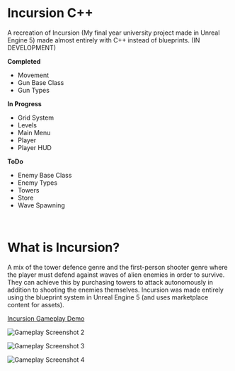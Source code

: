 # Incursion C++

A recreation of Incursion (My final year university project made in Unreal Engine 5) made almost entirely with  C++ instead of blueprints. (IN DEVELOPMENT)

**Completed**
-	Movement
-	Gun Base Class
-	Gun Types

**In Progress**
-	Grid System
-	Levels
-	Main Menu
-	Player
-	Player HUD

**ToDo**
-	Enemy Base Class
-	Enemy Types
-	Towers
-	Store
-	Wave Spawning

<br/>

# What is Incursion?

A mix of the tower defence genre and the first-person shooter genre where the player must defend against waves of alien enemies in order to survive. 
They can achieve this by purchasing towers to attack autonomously in addition to shooting the enemies themselves. 
Incursion was made entirely using the blueprint system in Unreal Engine 5 (and uses marketplace content for assets).

[Incursion Gameplay Demo](https://youtu.be/FfDdiYMdQNU)

![Gameplay Screenshot 2](https://github.com/LukeBaughan/FYP_Incursion/assets/43883865/90cd2d3d-e392-4eb3-9270-ea3fee757590)

![Gameplay Screenshot 3](https://github.com/LukeBaughan/FYP_Incursion/assets/43883865/9e652ccb-59b4-4a66-8911-05908dc67a4c)

![Gameplay Screenshot 4](https://github.com/LukeBaughan/FYP_Incursion/assets/43883865/7e2b50cb-6caa-4559-a973-340f5a256da4)
